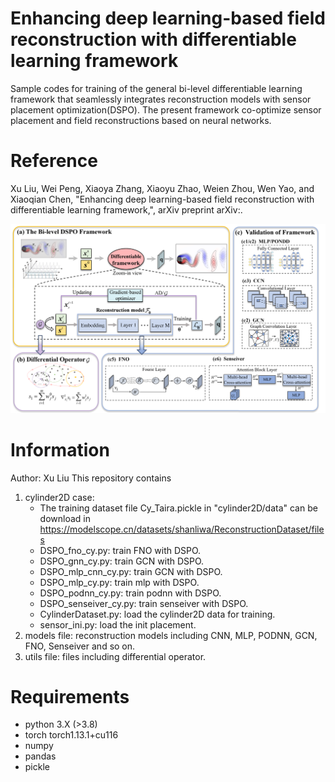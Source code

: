 # Enhancing deep learning-based field reconstruction with differentiable learning framework
Sample codes for training of the general bi-level differentiable learning framework that seamlessly integrates reconstruction models with sensor placement optimization(DSPO).
The present framework co-optimize sensor placement and field reconstructions based on neural networks.

# Reference
Xu Liu, Wei Peng, Xiaoya Zhang, Xiaoyu Zhao, Weien Zhou, Wen Yao, and Xiaoqian Chen, "Enhancing deep learning-based field reconstruction with differentiable learning framework,", arXiv preprint arXiv:.

![DSPO](https://github.com/liuxu97531/DSPO/blob/main/fig/DSPO.png?raw=true)

# Information
Author: Xu Liu
This repository contains
1. cylinder2D case:
   - The training dataset file Cy_Taira.pickle in "cylinder2D/data" can be download in
https://modelscope.cn/datasets/shanliwa/ReconstructionDataset/files
   - DSPO_fno_cy.py: train FNO with DSPO.
   - DSPO_gnn_cy.py: train GCN with DSPO.
   - DSPO_mlp_cnn_cy.py: train GCN with DSPO.
   - DSPO_mlp_cy.py: train mlp with DSPO.
   - DSPO_podnn_cy.py: train podnn with DSPO.
   - DSPO_senseiver_cy.py: train senseiver with DSPO.
   - CylinderDataset.py: load the cylinder2D data for training.
   - sensor_ini.py: load the init placement.
2. models file: reconstruction models including CNN, MLP, PODNN, GCN, FNO, Senseiver and so on.
3. utils file: files including differential operator.


# Requirements
- python 3.X (>3.8)
- torch torch1.13.1+cu116
- numpy
- pandas
- pickle